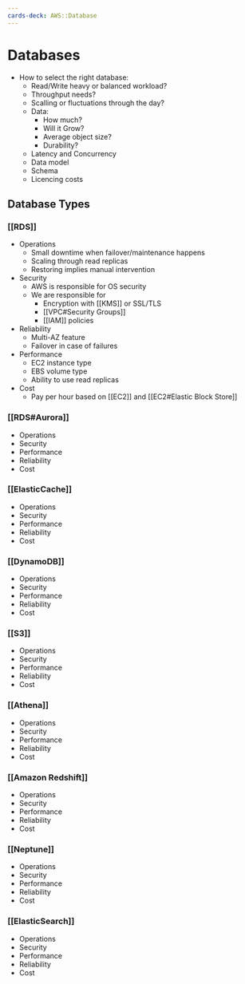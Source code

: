 ```yaml
---
cards-deck: AWS::Database
---
```


# Databases

- How to select the right database:
    - Read/Write heavy or balanced workload?
    - Throughput needs?
    - Scalling or fluctuations through the day?
    - Data:
        - How much?
        - Will it Grow?
        - Average object size?
        - Durability?
    - Latency and Concurrency
    - Data model
    - Schema
    - Licencing costs

## Database Types

### [[RDS]]

- Operations
    - Small downtime when failover/maintenance happens
    - Scaling through read replicas
    - Restoring implies manual intervention
- Security
    - AWS is responsible for OS security
    - We are responsible for
        - Encryption with [[KMS]] or SSL/TLS
        - [[VPC#Security Groups]]
        - [[IAM]] policies
- Reliability
    - Multi-AZ feature
    - Failover in case of failures
- Performance
    - EC2 instance type
    - EBS volume type
    - Ability to use read replicas
- Cost
    - Pay per hour based on [[EC2]] and [[EC2#Elastic Block Store]]

### [[RDS#Aurora]]

- Operations
- Security
- Performance
- Reliability
- Cost

### [[ElasticCache]]

- Operations
- Security
- Performance
- Reliability
- Cost

### [[DynamoDB]]

- Operations
- Security
- Performance
- Reliability
- Cost

### [[S3]]

- Operations
- Security
- Performance
- Reliability
- Cost

### [[Athena]]

- Operations
- Security
- Performance
- Reliability
- Cost

### [[Amazon Redshift]]

- Operations
- Security
- Performance
- Reliability
- Cost

### [[Neptune]]

- Operations
- Security
- Performance
- Reliability
- Cost

### [[ElasticSearch]]

- Operations
- Security
- Performance
- Reliability
- Cost

